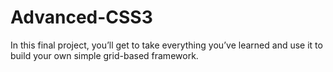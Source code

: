 # Advanced-CSS3
In this final project, you’ll get to take everything you’ve learned and use it to build your own simple grid-based framework.
